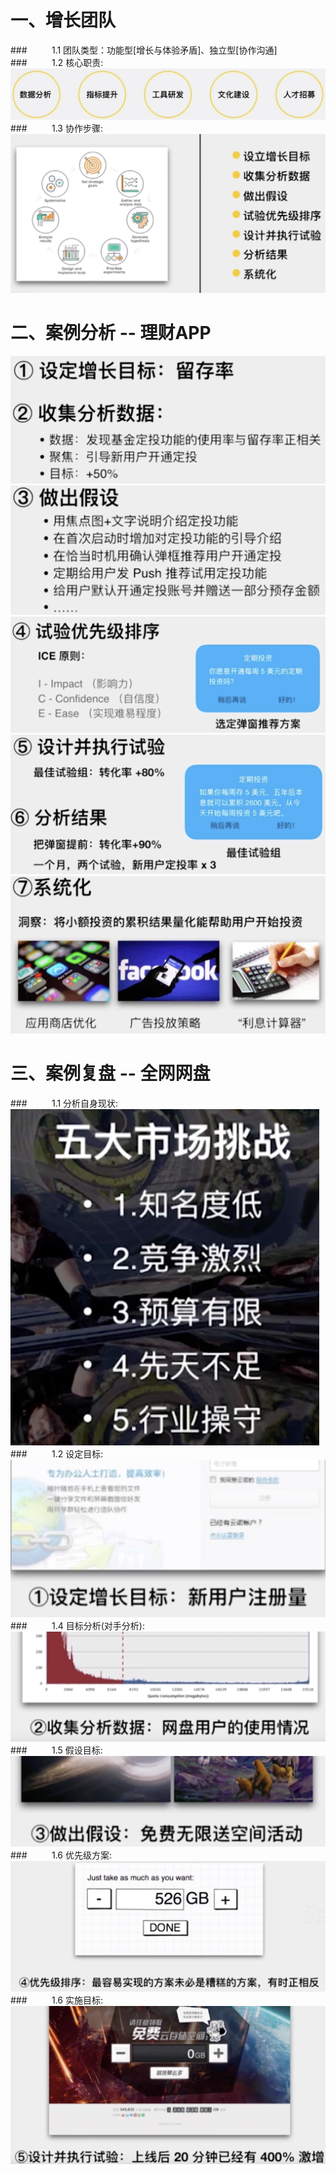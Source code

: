 # 一、增长团队
###&nbsp;&nbsp;&nbsp;&nbsp;&nbsp;&nbsp;&nbsp;&nbsp;&nbsp;&nbsp;1.1 团队类型：功能型[增长与体验矛盾]、独立型[协作沟通]
###&nbsp;&nbsp;&nbsp;&nbsp;&nbsp;&nbsp;&nbsp;&nbsp;&nbsp;&nbsp;1.2 核心职责: 
![](/assets/QQ20190720-211147@2x.png)
###&nbsp;&nbsp;&nbsp;&nbsp;&nbsp;&nbsp;&nbsp;&nbsp;&nbsp;&nbsp;1.3 协作步骤:
![](/assets/QQ20190720-212014@2x.png)
# 二、案例分析 -- 理财APP
![](/assets/QQ20190720-212430@2x.png)
![](/assets/QQ20190720-212516@2x.png)
![](/assets/QQ20190720-212628@2x.png)
![](/assets/QQ20190720-212952@2x.png)
![](/assets/QQ20190720-213152@2x.jpg)
# 三、案例复盘 -- 全网网盘
###&nbsp;&nbsp;&nbsp;&nbsp;&nbsp;&nbsp;&nbsp;&nbsp;&nbsp;&nbsp;1.1 分析自身现状: 
![](/assets/QQ20190720-214136@2x.png)
###&nbsp;&nbsp;&nbsp;&nbsp;&nbsp;&nbsp;&nbsp;&nbsp;&nbsp;&nbsp;1.2 设定目标:
![](/assets/QQ20190720-214151@2x.png)
###&nbsp;&nbsp;&nbsp;&nbsp;&nbsp;&nbsp;&nbsp;&nbsp;&nbsp;&nbsp;1.4 目标分析(对手分析):
![](/assets/QQ20190720-214317@2x.png)
###&nbsp;&nbsp;&nbsp;&nbsp;&nbsp;&nbsp;&nbsp;&nbsp;&nbsp;&nbsp;1.5 假设目标:
![](/assets/QQ20190720-214431@2x.png)
###&nbsp;&nbsp;&nbsp;&nbsp;&nbsp;&nbsp;&nbsp;&nbsp;&nbsp;&nbsp;1.6 优先级方案:
![](/assets/QQ20190720-214705@2x.png)
###&nbsp;&nbsp;&nbsp;&nbsp;&nbsp;&nbsp;&nbsp;&nbsp;&nbsp;&nbsp;1.6 实施目标:
![](/assets/QQ20190720-214830@2x.jpg)






















